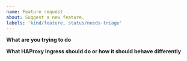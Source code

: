 ```yaml
---
name: Feature request
about: Suggest a new feature.
labels: 'kind/feature, status/needs-triage'
---
```


<!--
Welcome to HAProxy Ingress and thank you for contributing to the project!

Please fill and submit this issue only if you want to submit a new feature
request. Use Slack or mailing list instead if you need support or if you
are in doubt if HAProxy Ingress already do what you are proposing.
-->

**What are you trying to do**

<!-- A clear and concise description of what you want to happen -->


**What HAProxy Ingress should do or how it should behave differently**

<!-- Describe how HAProxy Ingress could be changed or evolved -->

